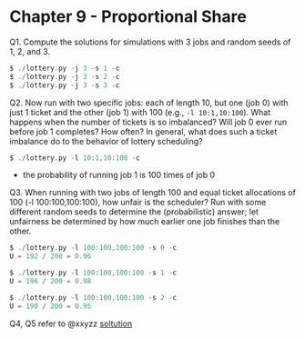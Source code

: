 # Chapter 9 - Proportional Share

Q1. Compute the solutions for simulations with 3 jobs and random seeds of 1, 2, and 3.

```c
$ ./lottery.py -j 3 -s 1 -c
$ ./lottery.py -j 3 -s 2 -c
$ ./lottery.py -j 3 -s 3 -c
```

Q2. Now run with two specific jobs: each of length 10, but one (job 0) with just 1 ticket and the other (job 1) with 100 (e.g., `-l 10:1,10:100`). What happens when the number of tickets is so imbalanced? Will job 0 ever run before job 1 completes? How often? In general, what does such a ticket imbalance do to the behavior of lottery scheduling?

```c
$ ./lottery.py -l 10:1,10:100 -c
```

- the probability of running job 1 is 100 times of job 0

Q3. When running with two jobs of length 100 and equal ticket allocations of 100 (-l 100:100,100:100), how unfair is the scheduler? Run with some different random seeds to determine the (probabilistic) answer; let unfairness be determined by how much earlier one job finishes than the other.

```c
$ ./lottery.py -l 100:100,100:100 -s 0 -c
U = 192 / 200 = 0.96

$ ./lottery.py -l 100:100,100:100 -s 1 -c
U = 196 / 200 = 0.98

$ ./lottery.py -l 100:100,100:100 -s 2 -c
U = 190 / 200 = 0.95
```

Q4, Q5 refer to @xxyzz [soltution](https://github.com/xxyzz/ostep-hw/tree/master/9)
